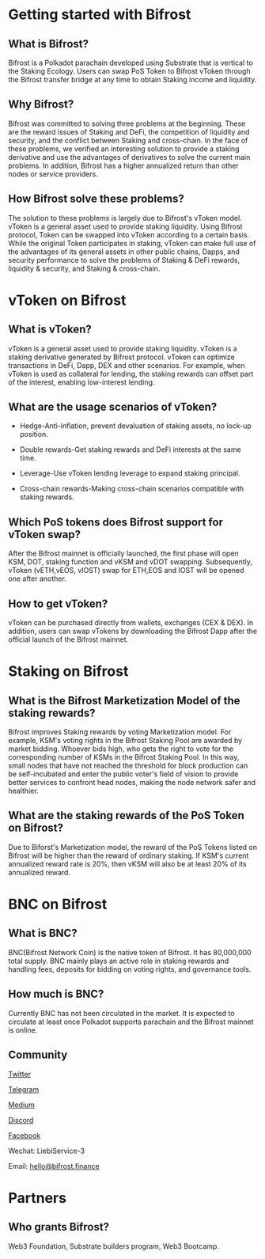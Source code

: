 # Getting started with Bifrost

## What is Bifrost?

Bifrost is a Polkadot parachain developed using Substrate that is vertical to the Staking Ecology. Users can swap PoS Token to Bifrost vToken through the Bifrost transfer bridge at any time to obtain Staking income and liquidity.

## Why Bifrost?

Bifrost was committed to solving three problems at the beginning. These are the reward issues of Staking and DeFi, the competition of liquidity and security, and the conflict between Staking and cross-chain. In the face of these problems, we verified an interesting solution to provide a staking derivative and use the advantages of derivatives to solve the current main problems. In addition, Bifrost has a higher annualized return than other nodes or service providers.

## How Bifrost solve these problems? 

The solution to these problems is largely due to Bifrost's vToken model. vToken is a general asset used to provide staking liquidity. Using Bifrost protocol, Token can be swapped into vToken according to a certain basis. While the original Token participates in staking, vToken can make full use of the advantages of its general assets in other public chains, Dapps, and security performance to solve the problems of Staking & DeFi rewards, liquidity & security, and Staking & cross-chain.

# vToken on Bifrost

## What is vToken?

vToken is a general asset used to provide staking liquidity. vToken is a staking derivative generated by Bifrost protocol. vToken can optimize transactions in DeFi, Dapp, DEX and other scenarios. For example, when vToken is used as collateral for lending, the staking rewards can offset part of the interest, enabling low-interest lending.

## What are the usage scenarios of vToken?

- Hedge-Anti-inflation, prevent devaluation of staking assets, no lock-up position.

- Double rewards-Get staking rewards and DeFi interests at the same time.

- Leverage-Use vToken lending leverage to expand staking principal.

- Cross-chain rewards-Making cross-chain scenarios compatible with staking rewards.

## Which PoS tokens does Bifrost support for vToken swap?

After the Bifrost mainnet is officially launched, the first phase will open KSM, DOT, staking function and vKSM and vDOT swapping. Subsequently, vToken (vETH,vEOS, vIOST) swap for ETH,EOS and IOST will be opened one after another.

## How to get vToken?

vToken can be purchased directly from wallets, exchanges (CEX & DEX).
In addition, users can swap vTokens by downloading the Bifrost Dapp after the official launch of the Bifrost mainnet.

# Staking on Bifrost

## What is the Bifrost Marketization Model of the staking rewards?

Bifrost improves Staking rewards by voting Marketization model. For example, KSM's voting rights in the Bifrost Staking Pool are awarded by market bidding. Whoever bids high, who gets the right to vote for the corresponding number of KSMs in the Bifrost Staking Pool. In this way, small nodes that have not reached the threshold for block production can be self-incubated and enter the public voter's field of vision to provide better services to confront head nodes, making the node network safer and healthier.

## What are the staking rewards of the PoS Token on Bifrost?

Due to Biforst's Marketization model, the reward of the PoS Tokens listed on Bifrost will be higher than the reward of ordinary staking. If KSM's current annualized reward rate is 20%, then vKSM will also be at least 20% of its annualized reward.

# BNC on Bifrost

## What is BNC?

BNC(Bifrost Network Coin) is the native token of Bifrost. It has 80,000,000 total supply. BNC mainly plays an active role in staking rewards and handling fees, deposits for bidding on voting rights, and governance tools.

## How much is BNC?

Currently BNC has not been circulated in the market. It is expected to circulate at least once Polkadot supports parachain and the Bifrost mainnet is online. 

## Community 

[Twitter](https://twitter.com/bifrost_network)

[Telegram](https://t.me/bifrost_networkP)

[Medium](https://medium.com/@bifrost_network)

[Discord](https://discord.com/channels/704931715222732870/704931715961061379)

[Facebook](https://www.facebook.com/groups/792195241270123)

Wechat: LiebiService-3

Email: <hello@bifrost.finance>

# Partners

## Who grants Bifrost?

Web3 Foundation, Substrate builders program, Web3 Bootcamp.

